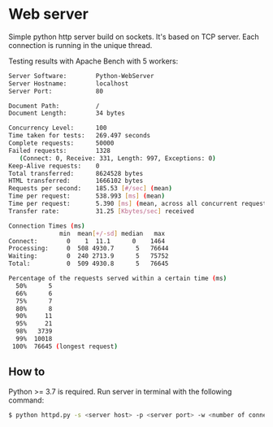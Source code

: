 Web server
=====================

Simple python http server build on sockets. It's based on TCP server. Each connection is running in the unique thread.

Testing results with Apache Bench with 5 workers:
```bash
Server Software:        Python-WebServer
Server Hostname:        localhost
Server Port:            80

Document Path:          /
Document Length:        34 bytes

Concurrency Level:      100
Time taken for tests:   269.497 seconds
Complete requests:      50000
Failed requests:        1328
   (Connect: 0, Receive: 331, Length: 997, Exceptions: 0)
Keep-Alive requests:    0
Total transferred:      8624528 bytes
HTML transferred:       1666102 bytes
Requests per second:    185.53 [#/sec] (mean)
Time per request:       538.993 [ms] (mean)
Time per request:       5.390 [ms] (mean, across all concurrent requests)
Transfer rate:          31.25 [Kbytes/sec] received

Connection Times (ms)
              min  mean[+/-sd] median   max
Connect:        0    1  11.1      0    1464
Processing:     0  508 4930.7      5   76644
Waiting:        0  240 2713.9      5   75752
Total:          0  509 4930.8      5   76645

Percentage of the requests served within a certain time (ms)
  50%      5
  66%      6
  75%      7
  80%      8
  90%     11
  95%     21
  98%   3739
  99%  10018
 100%  76645 (longest request)
```

## How to
Python >= 3.7 is required. Run server in terminal with the following command:
```bash
$ python httpd.py -s <server host> -p <server port> -w <number of connections> -r <root folder with files to serve>
```
